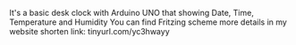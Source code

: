 It's a basic desk clock with Arduino UNO that showing Date, Time, Temperature and Humidity
You can find Fritzing scheme more details in my website shorten link: tinyurl.com/yc3hwayy
